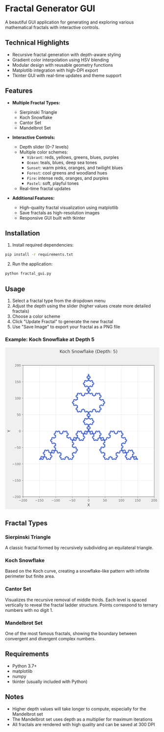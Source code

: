 # Fractal Generator GUI

A beautiful GUI application for generating and exploring various mathematical fractals with interactive controls.

## Technical Highlights

- Recursive fractal generation with depth-aware styling
- Gradient color interpolation using HSV blending
- Modular design with reusable geometry functions
- Matplotlib integration with high-DPI export
- Tkinter GUI with real-time updates and theme support

## Features

- **Multiple Fractal Types:**
  - Sierpinski Triangle
  - Koch Snowflake
  - Cantor Set
  - Mandelbrot Set

- **Interactive Controls:**
  - Depth slider (0–7 levels)
  - Multiple color schemes:
    - `Vibrant`: reds, yellows, greens, blues, purples
    - `Ocean`: teals, blues, deep sea tones
    - `Sunset`: warm pinks, oranges, and twilight blues
    - `Forest`: cool greens and woodland hues
    - `Fire`: intense reds, oranges, and purples
    - `Pastel`: soft, playful tones
  - Real-time fractal updates

- **Additional Features:**
  - High-quality fractal visualization using matplotlib
  - Save fractals as high-resolution images
  - Responsive GUI built with tkinter

## Installation

1. Install required dependencies:
```bash
pip install -r requirements.txt
```

2. Run the application:
```bash
python fractal_gui.py
```

## Usage

1. Select a fractal type from the dropdown menu
2. Adjust the depth using the slider (higher values create more detailed fractals)
3. Choose a color scheme
4. Click "Update Fractal" to generate the new fractal
5. Use "Save Image" to export your fractal as a PNG file

### Example: Koch Snowflake at Depth 5
![Koch Snowflake Depth 5](koch_snowflake_depth_5.png)

## Fractal Types

### Sierpinski Triangle
A classic fractal formed by recursively subdividing an equilateral triangle.

### Koch Snowflake
Based on the Koch curve, creating a snowflake-like pattern with infinite perimeter but finite area.


### Cantor Set
Visualizes the recursive removal of middle thirds. Each level is spaced vertically to reveal the fractal ladder structure. Points correspond to ternary numbers with no digit 1.

### Mandelbrot Set
One of the most famous fractals, showing the boundary between convergent and divergent complex numbers.

## Requirements

- Python 3.7+
- matplotlib
- numpy
- tkinter (usually included with Python)

## Notes

- Higher depth values will take longer to compute, especially for the Mandelbrot set
- The Mandelbrot set uses depth as a multiplier for maximum iterations
- All fractals are rendered with high quality and can be saved at 300 DPI